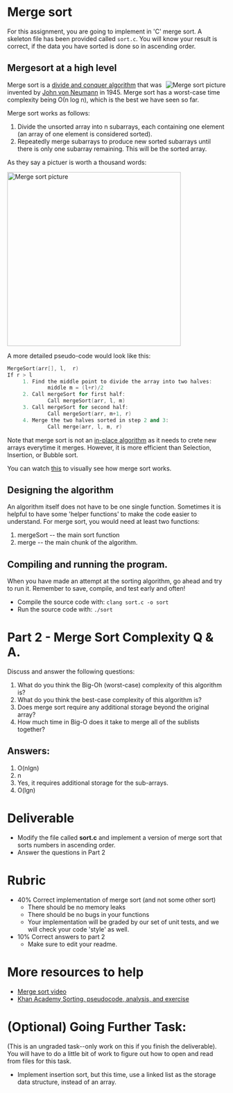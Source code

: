 
# Merge sort 

For this assignment, you are going to implement in 'C' merge sort. A skeleton file has been provided called `sort.c`. You will know your result is correct, if the data you have sorted is done so in ascending order.

## Mergesort at a high level

<img align="right" src="https://upload.wikimedia.org/wikipedia/commons/c/cc/Merge-sort-example-300px.gif" alt="Merge sort picture">

Merge sort is a [divide and conquer algorithm](https://en.wikipedia.org/wiki/Divide-and-conquer_algorithm) that was invented by [John von Neumann](https://en.wikipedia.org/wiki/John_von_Neumann) in 1945. Merge sort has a worst-case time complexity being Ο(n log n), which is the best we have seen so far. 

Merge sort works as follows:

1. Divide the unsorted array into n subarrays, each containing one element (an array of one element is considered sorted).
2. Repeatedly merge subarrays to produce new sorted subarrays until there is only one subarray remaining. This will be the sorted array.

As they say a pictuer is worth a thousand words:

<img align="center" width="400px" src="https://upload.wikimedia.org/wikipedia/commons/e/e6/Merge_sort_algorithm_diagram.svg" alt="Merge sort picture">

A more detailed pseudo-code would look like this:

```cpp
MergeSort(arr[], l,  r)
If r > l
     1. Find the middle point to divide the array into two halves:  
             middle m = (l+r)/2
     2. Call mergeSort for first half:   
             Call mergeSort(arr, l, m)
     3. Call mergeSort for second half:
             Call mergeSort(arr, m+1, r)
     4. Merge the two halves sorted in step 2 and 3:
             Call merge(arr, l, m, r)
 ```  
           

Note that merge sort is not an [in-place algorithm](https://en.wikipedia.org/wiki/In-place_algorithm) as it needs to crete new arrays everytime it merges. However, it is more efficient than Selection, Insertion, or Bubble sort. 

You can watch [this](https://www.youtube.com/watch?time_continue=1&v=JSceec-wEyw) to visually see how merge sort works.

## Designing the algorithm

An algorithm itself does not have to be one single function. Sometimes it is helpful to have some 'helper functions' to make the code easier to understand. For merge sort, you would need at least two functions: 

1. mergeSort -- the main sort function
2. merge -- the main chunk of the algorithm. 

## Compiling and running the program.

When you have made an attempt at the sorting algorithm, go ahead and try to run it. Remember to save, compile, and test early and often!

* Compile the source code with: `clang sort.c -o sort`
* Run the source code with: `./sort`

# Part 2 - Merge Sort Complexity Q & A.

Discuss and answer the following questions:

1. What do you think the Big-Oh (worst-case) complexity of this algorithm is? 
2. What do you think the best-case complexity of this algorithm is?
3. Does merge sort require any additional storage beyond the original array? 
4. How much time in Big-O does it take to merge all of the sublists together?

## Answers:

1. O(nlgn)
2. n
3. Yes, it requires additional storage for the sub-arrays.
4. O(lgn)


# Deliverable

- Modify the file called **sort.c** and implement a version of merge sort that sorts numbers in ascending order.
- Answer the questions in Part 2
  
# Rubric

- 40% Correct implementation of merge sort (and not some other sort)
  - There should be no memory leaks
  - There should be no bugs in your functions 
  - Your implementation will be graded by our set of unit tests, and we will check your code 'style' as well.  
- 10% Correct answers to part 2
   - Make sure to edit your readme.

# More resources to help

- [Merge sort video](https://www.youtube.com/watch?time_continue=1&v=JSceec-wEyw)
- [Khan Academy Sorting, pseudocode, analysis, and exercise](https://www.khanacademy.org/computing/computer-science/algorithms/merge-sort/a/divide-and-conquer-algorithms)

# (Optional) Going Further Task:

(This is an ungraded task--only work on this if you finish the deliverable). You will have to do a little bit of work to figure out how to open and read from files for this task.

- Implement insertion sort, but this time, use a linked list as the storage data structure, instead of an array.


